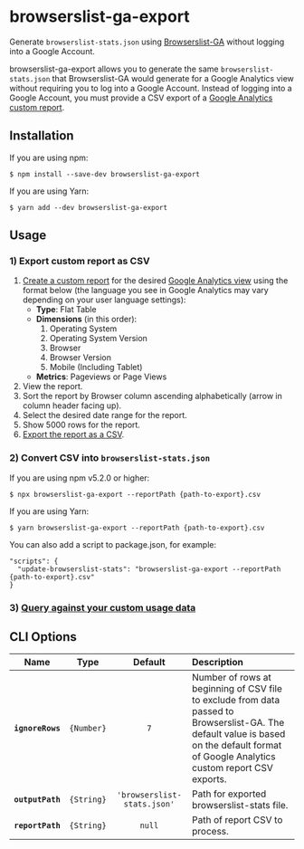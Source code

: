 # browserslist-ga-export
Generate `browserslist-stats.json` using [Browserslist-GA](https://github.com/browserslist/browserslist-ga) without logging into a Google Account.

browserslist-ga-export allows you to generate the same `browserslist-stats.json` that Browserslist-GA would generate for a Google Analytics view without requiring you to log into a Google Account. Instead of logging into a Google Account, you must provide a CSV export of a [Google Analytics custom report](https://support.google.com/analytics/answer/1151300?hl=en).

## Installation

If you are using npm:

```
$ npm install --save-dev browserslist-ga-export
```

If you are using Yarn:

```
$ yarn add --dev browserslist-ga-export
```

## Usage

### 1) Export custom report as CSV

1. [Create a custom report](https://support.google.com/analytics/answer/1151300?hl=en) for the desired [Google Analytics view](https://support.google.com/analytics/answer/2649553?hl=en) using the format below (the language you see in Google Analytics may vary depending on your user language settings):
    - **Type**: Flat Table
    - **Dimensions** (in this order):
      1. Operating System
      2. Operating System Version
      3. Browser
      4. Browser Version
      5. Mobile (Including Tablet)
    - **Metrics**: Pageviews or Page Views
2. View the report.
3. Sort the report by Browser column ascending alphabetically (arrow in column header facing up).
4. Select the desired date range for the report.
5. Show 5000 rows for the report.
6. [Export the report as a CSV](https://support.google.com/analytics/answer/1038573?hl=en).

### 2) Convert CSV into `browserslist-stats.json`

If you are using npm v5.2.0 or higher:

```
$ npx browserslist-ga-export --reportPath {path-to-export}.csv
```

If you are using Yarn:

```
$ yarn browserslist-ga-export --reportPath {path-to-export}.csv
```

You can also add a script to package.json, for example:

```
"scripts": {
  "update-browserslist-stats": "browserslist-ga-export --reportPath {path-to-export}.csv"
}
```

### 3) [Query against your custom usage data](https://github.com/browserslist/browserslist#custom-usage-data)

## CLI Options

|Name|Type|Default|Description|
|:--:|:--:|:-----:|:----------|
|**`ignoreRows`**|`{Number}`|`7`|Number of rows at beginning of CSV file to exclude from data passed to Browserslist-GA. The default value is based on the default format of Google Analytics custom report CSV exports.|
|**`outputPath`** |`{String}`|`'browserslist-stats.json'`|Path for exported browserslist-stats file.|
|**`reportPath`**|`{String}`|`null`|Path of report CSV to process.|
